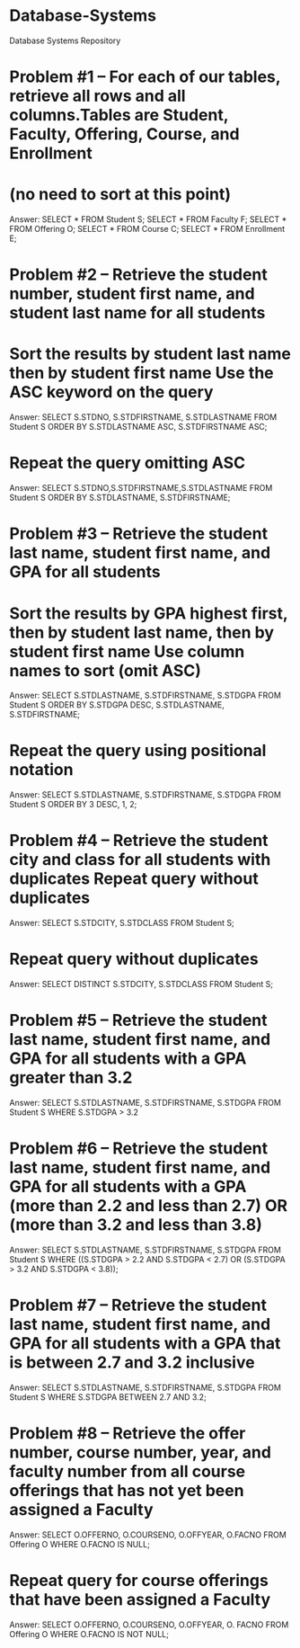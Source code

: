 # Database-Systems
Database Systems Repository

# Problem #1 – For each of our tables, retrieve all rows and all columns.Tables are Student, Faculty, Offering, Course, and Enrollment
# (no need to sort at this point)
Answer:
SELECT * FROM Student S;
SELECT * FROM Faculty F;
SELECT * FROM Offering O;
SELECT * FROM Course C;
SELECT * FROM Enrollment E;

# Problem #2 – Retrieve the student number, student first name, and student last name for all students
# Sort the results by student last name then by student first name Use the ASC keyword on the query
Answer:
SELECT S.STDNO, S.STDFIRSTNAME, S.STDLASTNAME FROM Student S
ORDER BY S.STDLASTNAME ASC, S.STDFIRSTNAME ASC;
# Repeat the query omitting ASC
Answer:
SELECT S.STDNO,S.STDFIRSTNAME,S.STDLASTNAME FROM Student S
ORDER BY S.STDLASTNAME, S.STDFIRSTNAME;

# Problem #3 – Retrieve the student last name, student first name, and GPA for all students
# Sort the results by GPA highest first, then by student last name, then by student first name Use column names to sort (omit ASC)
Answer:
SELECT S.STDLASTNAME, S.STDFIRSTNAME, S.STDGPA FROM Student S
ORDER BY S.STDGPA DESC, S.STDLASTNAME, S.STDFIRSTNAME;
# Repeat the query using positional notation 
Answer:
SELECT S.STDLASTNAME, S.STDFIRSTNAME, S.STDGPA FROM Student S
ORDER BY 3 DESC, 1, 2;

# Problem #4 – Retrieve the student city and class for all students with duplicates Repeat query without duplicates
Answer:
SELECT S.STDCITY, S.STDCLASS FROM Student S;
# Repeat query without duplicates
Answer:
SELECT DISTINCT S.STDCITY, S.STDCLASS FROM Student S;

# Problem #5 – Retrieve the student last name, student first name, and GPA for all students with a GPA greater than 3.2
Answer:
SELECT S.STDLASTNAME, S.STDFIRSTNAME, S.STDGPA FROM Student S WHERE S.STDGPA > 3.2

# Problem #6 – Retrieve the student last name, student first name, and GPA for all students with a GPA (more than 2.2 and less than 2.7) OR (more than 3.2 and less than 3.8)
Answer:
SELECT S.STDLASTNAME, S.STDFIRSTNAME, S.STDGPA
FROM Student S
WHERE ((S.STDGPA > 2.2 AND S.STDGPA < 2.7) OR (S.STDGPA > 3.2 AND S.STDGPA < 3.8));

# Problem #7 – Retrieve the student last name, student first name, and GPA for all students with a GPA that is between 2.7 and 3.2 inclusive
Answer:
SELECT S.STDLASTNAME, S.STDFIRSTNAME, S.STDGPA
FROM Student S
WHERE S.STDGPA BETWEEN 2.7 AND 3.2;

# Problem #8 – Retrieve the offer number, course number, year, and faculty number from all course offerings that has not yet been assigned a Faculty
Answer:
SELECT O.OFFERNO, O.COURSENO, O.OFFYEAR, O.FACNO
FROM Offering O
WHERE O.FACNO IS NULL;
# Repeat query for course offerings that have been assigned a Faculty
Answer:
SELECT O.OFFERNO, O.COURSENO, O.OFFYEAR, O. FACNO
FROM Offering O
WHERE O.FACNO IS NOT NULL;
